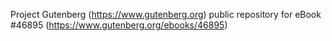 Project Gutenberg (https://www.gutenberg.org) public repository for eBook #46895 (https://www.gutenberg.org/ebooks/46895)
